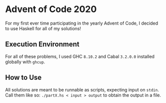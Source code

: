# Advent of Code 2020

For my first ever time participating in the yearly Advent of Code, I decided to use Haskell for all of my solutions!

## Execution Environment

For all of these problems, I used GHC `8.10.2` and Cabal `3.2.0.0` installed globally with `ghcup`.

## How to Use

All solutions are meant to be runnable as scripts, expecting input on `stdin`. Call them like so: `./partX.hs < input > output` to obtain the output in a file.
